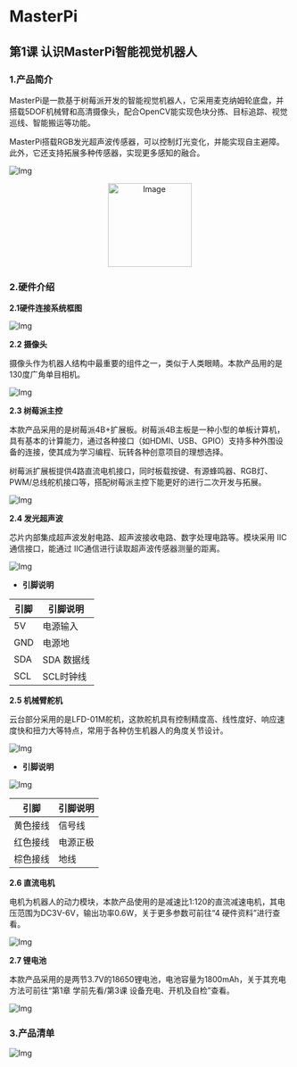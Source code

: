# MasterPi

## 第1课 认识MasterPi智能视觉机器人

### 1.产品简介

MasterPi是一款基于树莓派开发的智能视觉机器人，它采用麦克纳姆轮底盘，并搭载5DOF机械臂和高清摄像头，配合OpenCV能实现色块分拣、目标追踪、视觉巡线、智能搬运等功能。

MasterPi搭载RGB发光超声波传感器，可以控制灯光变化，并能实现自主避障。此外，它还支持拓展多种传感器，实现更多感知的融合。

![Img](./media/masterpi/masterpi1.png)
<p align="center">
<img src="./media/masterpi/masterpi1.png" alt="Image" height="150" />
</p>


### 2.硬件介绍

**2.1硬件连接系统框图**

![Img](./media/masterpi/masterpi2.png)


**2.2 摄像头**

摄像头作为机器人结构中最重要的组件之一，类似于人类眼睛。本款产品用的是130度广角单目相机。

![Img](./media/masterpi/masterpi3.png)

**2.3 树莓派主控**

本款产品采用的是树莓派4B+扩展板。树莓派4B主板是一种小型的单板计算机，具有基本的计算能力，通过各种接口（如HDMI、USB、GPIO）支持多种外围设备的连接，使其成为学习编程、玩转各种创意项目的理想选择。

树莓派扩展板提供4路直流电机接口，同时板载按键、有源蜂鸣器、RGB灯、PWM/总线舵机接口等，搭配树莓派主控下能更好的进行二次开发与拓展。

![Img](./media/masterpi/masterpi4.png)

**2.4 发光超声波**

芯片内部集成超声波发射电路、超声波接收电路、数字处理电路等。模块采用 IIC 通信接口，能通过 IIC通信进行读取超声波传感器测量的距离。

![Img](./media/masterpi/masterpi5.png)

- **引脚说明**

| 引脚  | 引脚说明 |
| --- | --- |
| 5V  | 电源输入 |
| GND | 电源地 |
| SDA | SDA 数据线 |
| SCL | SCL时钟线 |

**2.5 机械臂舵机**

云台部分采用的是LFD-01M舵机，这款舵机具有控制精度高、线性度好、响应速度快和扭力大等特点，常用于各种仿生机器人的角度关节设计。

![Img](./media/masterpi/masterpi6.png)

- **引脚说明**

![Img](./media/masterpi/masterpi7.png)

| **引脚** | **引脚说明** |
| --- | --- |
| 黄色接线 | 信号线 |
| 红色接线 | 电源正极 |
| 棕色接线 | 地线  |

**2.6 直流电机**

电机为机器人的动力模块，本款产品使用的是减速比1:120的直流减速电机，其电压范围为DC3V-6V，输出功率0.6W，关于更多参数可前往“4 硬件资料”进行查看。

![Img](./media/masterpi/masterpi8.png)

**2.7 锂电池**

本款产品采用的是两节3.7V的18650锂电池，电池容量为1800mAh，关于其充电方法可前往“第1章 学前先看/第3课 设备充电、开机及自检”查看。

![Img](./media/masterpi/masterpi9.png)

###  3.产品清单 ###

![Img](./media/masterpi/masterpi10.png)